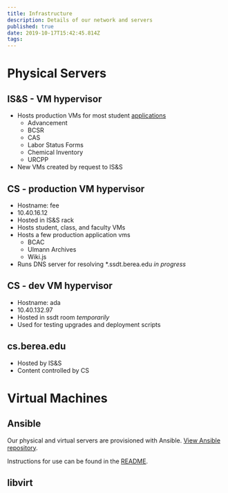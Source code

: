 ```yaml
---
title: Infrastructure
description: Details of our network and servers
published: true
date: 2019-10-17T15:42:45.814Z
tags: 
---
```


# Physical Servers

## IS&S - VM hypervisor

* Hosts production VMs for most student [applications](/applications)
	* Advancement
	* BCSR
	* CAS
	* Labor Status Forms
	* Chemical Inventory
	* URCPP
* New VMs created by request to IS&S

## CS - production VM hypervisor
* Hostname: fee
* 10.40.16.12
* Hosted in IS&S rack
* Hosts student, class, and faculty VMs
* Hosts a few production application vms  
	* BCAC
	* Ulmann Archives
	* Wiki.js
* Runs DNS server for resolving \*.ssdt.berea.edu *in progress*

## CS - dev VM hypervisor
* Hostname: ada
* 10.40.132.97
* Hosted in ssdt room *temporarily*
* Used for testing upgrades and deployment scripts

## cs.berea.edu
* Hosted by IS&S
* Content controlled by CS


# Virtual Machines

## Ansible

Our physical and virtual servers are provisioned with Ansible. [View Ansible repository](https://bitbucket.org/laborstudents/ansible_proj/src/master/). 

Instructions for use can be found in the [README](https://bitbucket.org/laborstudents/ansible_proj/src/master/README.md).

## libvirt
